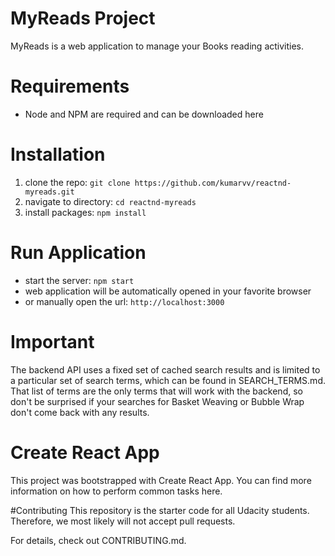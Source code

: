 # MyReads Project

MyReads is a web application to manage your Books reading activities.

# Requirements
- Node and NPM are required and can be downloaded here

# Installation
1. clone the repo: `git clone https://github.com/kumarvv/reactnd-myreads.git`
2. navigate to directory: `cd reactnd-myreads`
3. install packages: `npm install`

# Run Application
- start the server: `npm start`
- web application will be automatically opened in your favorite browser
- or manually open the url: `http://localhost:3000`

# Important
The backend API uses a fixed set of cached search results and is limited to a particular set of search terms, which can be found in SEARCH_TERMS.md. That list of terms are the only terms that will work with the backend, so don't be surprised if your searches for Basket Weaving or Bubble Wrap don't come back with any results.

# Create React App
This project was bootstrapped with Create React App. You can find more information on how to perform common tasks here.

#Contributing
This repository is the starter code for all Udacity students. Therefore, we most likely will not accept pull requests.

For details, check out CONTRIBUTING.md.
